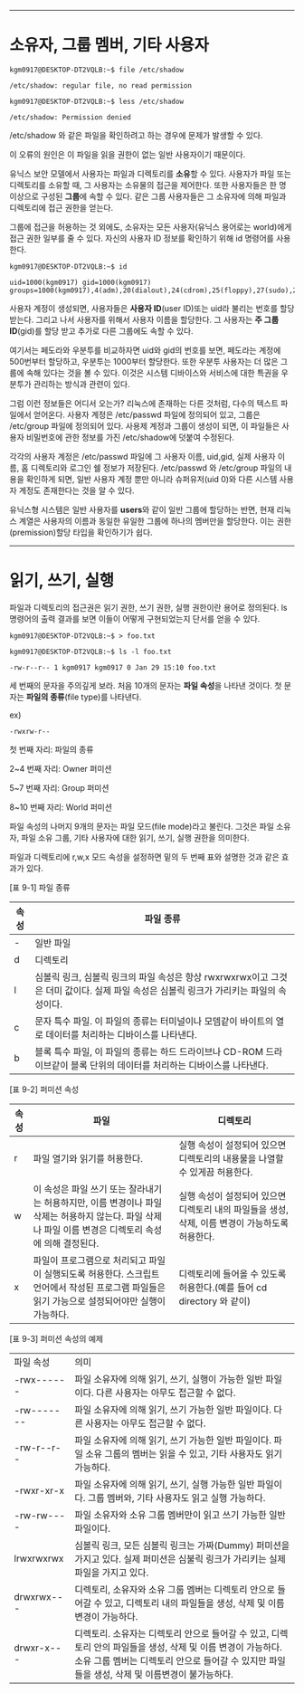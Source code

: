 


---
# 소유자, 그룹 멤버, 기타 사용자

``` shell
kgm0917@DESKTOP-DT2VQLB:~$ file /etc/shadow

/etc/shadow: regular file, no read permission

kgm0917@DESKTOP-DT2VQLB:~$ less /etc/shadow

/etc/shadow: Permission denied
```

/etc/shadow 와 같은 파일을 확인하려고 하는 경우에 문제가 발생할 수 있다.

이 오류의 원인은 이 파일을 읽을 권한이 없는 일반 사용자이기 때문이다.

유닉스 보안 모델에서 사용자는 파일과 디렉토리를 **소유**할 수 있다. 사용자가 파일 또는 디렉토리를 소유할 때, 그 사용자는 소유물의 접근을 제어한다. 또한 사용자들은 한 명 이상으로 구성된 **그룹**에 속할 수 있다. 같은 그룹 사용자들은 그 소유자에 의해 파일과 디렉토리에 접근 권한을 얻는다.

그룹에 접근을 허용하는 것 외에도, 소유자는 모든 사용자(유닉스 용어로는 world)에게 접근 권한 일부를 줄 수 있다. 자신의 사용자 ID 정보를 확인하기 위해 id 명령어를 사용한다.

``` shell
kgm0917@DESKTOP-DT2VQLB:~$ id

uid=1000(kgm0917) gid=1000(kgm0917) groups=1000(kgm0917),4(adm),20(dialout),24(cdrom),25(floppy),27(sudo),29(audio),30(dip),44(video),46(plugdev),116(netdev)
```


사용자 계정이 생성되면, 사용자들은 **사용자 ID**(user ID)또는 uid라 불리는 번호를 할당 받는다. 그리고 나서 사용자를 위해서 사용자 이름을 할당한다. 그 사용자는 **주 그룹 ID**(gid)를 할당 받고 추가로 다른 그룹에도 속할 수 있다.


여기서는 페도라와 우분투를 비교하자면 uid와 gid의 번호를 보면, 페도라는 계정에 500번부터 할당하고, 우분투는 1000부터 할당한다. 또한 우분투 사용자는 더 많은 그룹에 속해 있다는 것을 볼 수 있다. 이것은 시스템 디바이스와 서비스에 대한 특권을 우분투가 관리하는 방식과 관련이 있다.

그럼 이런 정보들은 어디서 오는가? 리눅스에 존재하는 다른 것처럼, 다수의 텍스트 파일에서 얻어온다. 사용자 계정은 /etc/passwd 파일에 정의되어 있고, 그룹은 /etc/group 파일에 정의되어 있다. 사용제 계정과 그룹이 생성이 되면, 이 파일들은 사용자 비밀번호에 관한 정보를 가진 /etc/shadow에 덧붙여 수정된다.

각각의 사용자 계정은 /etc/passwd 파일에 그 사용자 이름, uid,gid, 실제 사용자 이름, 홈 디렉토리와 로그인 쉘 정보가 저장된다. /etc/passwd 와 /etc/group 파일의 내용을 확인하게 되면, 일반 사용자 계정 뿐만 아니라 슈퍼유저(uid 0)와 다른 시스템 사용자 계정도 존재한다는 것을 알 수 있다.

유닉스형 시스템은 일반 사용자를 **users**와 같이 일반 그룹에 할당하는 반면, 현재 리눅스 계열은 사용자의 이름과 동일한 유일한 그룹에 하나의 멤버만을 할당한다. 이는 권한(premission)할당 타입을 확인하기가 쉽다.

---
# 읽기, 쓰기, 실행


파일과 디렉토리의 접근권은 읽기 권한, 쓰기 권한, 실행 권한이란 용어로 정의된다. ls 명령어의 출력 결과를 보면 이들이 어떻게 구현되었는지 단서를 얻을 수 있다.


``` shell
kgm0917@DESKTOP-DT2VQLB:~$ > foo.txt

kgm0917@DESKTOP-DT2VQLB:~$ ls -l foo.txt

-rw-r--r-- 1 kgm0917 kgm0917 0 Jan 29 15:10 foo.txt
```

세 번째의 문자을 주의깊게 보라. 처음 10개의 문자는 **파일 속성**을 나타낸 것이다. 첫 문자는 **파일의 종류**(file type)를 나타낸다.


ex)

`-rwxrw-r--`

첫 번째 자리: 파일의 종류

2~4 번째 자리: Owner 퍼미션

5~7 번째 자리: Group 퍼미션

8~10 번째 자리: World 퍼미션   


파일 속성의 나머지 9개의 문자는 파일 모드(file mode)라고 불린다. 그것은 파일 소유자, 파일 소유 그룹, 기타 사용자에 대한 읽기, 쓰기, 실행 권한을 의미한다.


파일과 디렉토리에 r,w,x 모드 속성을 설정하면 밑의 두 번째 표와 설명한 것과 같은 효과가 있다.

[표 9-1] 파일 종류

| 속성  | 파일 종류                                                                              |
| --- | ---------------------------------------------------------------------------------- |
| -   | 일반 파일                                                                              |
| d   | 디렉토리                                                                               |
| l   | 심볼릭 링크, 심볼릭 링크의 파일 속성은 항상 rwxrwxrwx이고 그것은 더미 값이다. 실제 파일 속성은 심볼릭 링크가 가리키는 파일의 속성이다. |
| c   | 문자 특수 파일. 이 파일의 종류는 터미널이나 모뎀같이 바이트의 열로 데이터를 처리하는 디바이스를 나타낸다.                       |
| b   | 블록 특수 파일, 이 파일의 종류는 하드 드라이브나 CD-ROM 드라이브같이 블록 단위의 데이터를 처리하는 디바이스를 나타낸다.            |


[표 9-2] 퍼미션 속성

| 속성  | 파일                                                                                      | 디렉토리                                                    |
| --- | --------------------------------------------------------------------------------------- | ------------------------------------------------------- |
| r   | 파일 열기와 읽기를 허용한다.                                                                        | 실행 속성이 설정되어 있으면 디렉토리의 내용물을 나열할 수 있게끔 허용한다.              |
| w   | 이 속성은 파일 쓰기 또는 잘라내기는 허용하지만, 이름 변경이나 파일 삭제는 허용하지 않는다. 파일 삭제나 파일 이름 변경은 디렉토리 속성에 의해 결정된다. | 실행 속성이 설정되어 있으면 디렉토리 내의 파일들을 생성, 삭제, 이름 변경이 가능하도록 허용한다. |
| x   | 파일이 프로그램으로 처리되고 파일이 실행되도록 허용한다. 스크립트 언어에서 작성된 프로그램 파일들은 읽기 가능으로 설정되어야만 실행이 가능하다.        | 디렉토리에 들어올 수 있도록 허용한다.(예를 들어 cd directory 와 같이)          |


[표 9-3] 퍼미션 속성의 예제

|   |   |
|---|---|
|파일 속성|의미|
|-rwx------|파일 소유자에 의해 읽기, 쓰기, 실행이 가능한 일반 파일이다. 다른 사용자는 아무도 접근할 수 없다.|
|-rw-------|파일 소유자에 의해 읽기, 쓰기 가능한 일반 파일이다. 다른 사용자는 아무도 접근할 수 없다.|
|-rw-r--r--|파일 소유자에 의해 읽기, 쓰기 가능한 일반 파일이다. 파일 소유 그룹의 멤버는 읽을 수 있고, 기타 사용자도 읽기 가능하다.|
|-rwxr-xr-x|파일 소유자에 의해 읽기, 쓰기, 실행 가능한 일반 파일이다. 그룹 멤버와, 기타 사용자도 읽고 실행 가능하다.|
|-rw-rw----|파일 소유자와 소유 그룹 멤버만이 읽고 쓰기 가능한 일반 파일이다.|
|lrwxrwxrwx|심볼릭 링크, 모든 심볼릭 링크는 가짜(Dummy) 퍼미션을 가지고 있다. 실제 퍼미션은 심불릭 링크가 가리키는 실제 파일을 가지고 있다.|
|drwxrwx---|디렉토리, 소유자와 소유 그룹 멤버는 디렉토리 안으로 들어갈 수 있고, 디렉토리 내의 파일들을 생성, 삭제 및 이름 변경이 가능하다.|
|drwxr-x---|디렉토리. 소유자는 디렉토리 안으로 들어갈 수 있고, 디렉토리 안의 파일들을 생성, 삭제 및 이름 변경이 가능하다. 소유 그룹 멤버는 디렉토리 안으로 들어갈 수 있지만 파일들을 생성, 삭제 및 이름변경이 불가능하다.|
